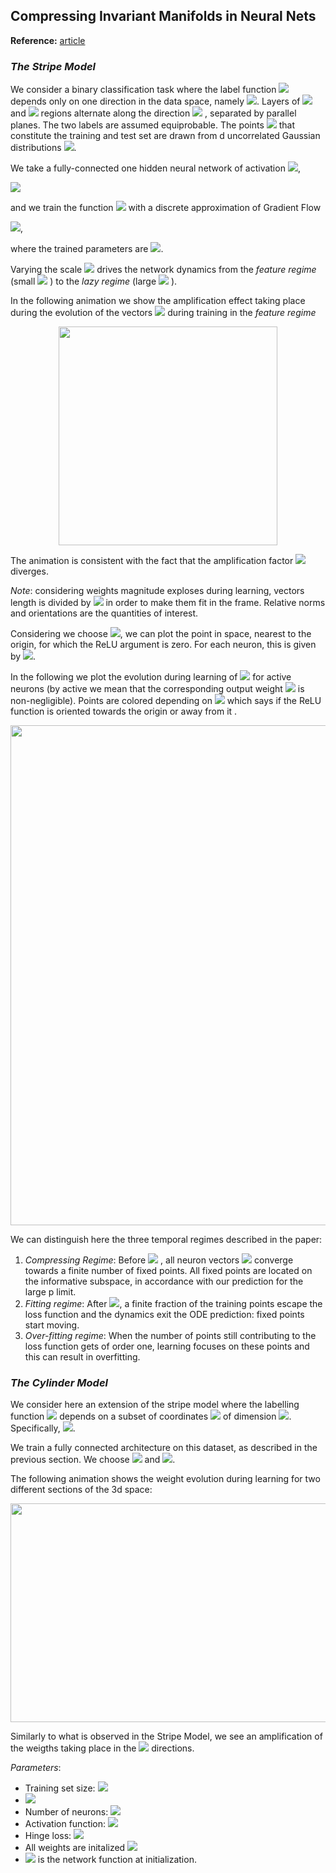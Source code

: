 ## Compressing Invariant Manifolds in Neural Nets

**Reference:** [article][1]

### *The Stripe Model*

We consider a binary classification task where the label function 
<img src="https://render.githubusercontent.com/render/math?math=y(\vec x)">
depends only on one direction in the data space, namely 
<img src="https://render.githubusercontent.com/render/math?math=y( \vec x)=y(x_\parallel)">.
Layers of <img src="https://render.githubusercontent.com/render/math?math=y=+1"> and 
<img src="https://render.githubusercontent.com/render/math?math=y=-1">
regions alternate along the direction <img src="https://render.githubusercontent.com/render/math?math=x_\parallel">
, separated by parallel planes. The two labels are assumed equiprobable. The points 
<img src="https://render.githubusercontent.com/render/math?math=\vec x"> that constitute the training and test set are drawn from d uncorrelated Gaussian distributions <img src="https://render.githubusercontent.com/render/math?math=\mathcal{N}(0,\mathbf{1})">.

We take a fully-connected one hidden neural network of activation <img src="https://render.githubusercontent.com/render/math?math=\sigma">,

<img src="https://render.githubusercontent.com/render/math?math=f(\vec x) = \frac{1}{h} \sum_{n=1}^h \beta_n \: \sigma\left(\frac{\vec \omega_n \cdot   \vec x}{\sqrt{d}} %2B b_n\right)">

and we train the function 
<img src="https://render.githubusercontent.com/render/math?math=F(\vec x) = \alpha \left(f(\vec x) - f_0(\vec x)\right)">
with a discrete approximation of Gradient Flow

<img src="https://render.githubusercontent.com/render/math?math=\dot{W} = -\partial_W \frac{1}{p}\sum_\mu l\left(y^\mu F(\vec x^\mu)\right)">,

where the trained parameters are
<img src="https://render.githubusercontent.com/render/math?math=W \in \{\vec\omega_n, b_n, \beta_n \}_{n=1}^h">.

Varying the scale 
<img src="https://render.githubusercontent.com/render/math?math=\alpha">
drives the network dynamics from the *feature regime* (small 
<img src="https://render.githubusercontent.com/render/math?math=\alpha">
) to the *lazy regime* (large 
<img src="https://render.githubusercontent.com/render/math?math=\alpha">
).

In the following animation we show the amplification effect taking place during the evolution of the vectors 
<img src="https://render.githubusercontent.com/render/math?math=\beta_n \vec \omega_n">
during training in the *feature regime*

<p align="center">
  <img width="350" height="350" src="https://github.com/leonardopetrini/feature_lazy/blob/msml20/stripe_feature_d10.gif">
</p>

The animation is consistent with the fact that the amplification factor
<img src="https://render.githubusercontent.com/render/math?math=\Lambda = \sqrt{\frac{\langle \omega_\parallel^2\rangle_h}{\langle\bar\omega_\bot^2\rangle_h}}">
diverges. 

*Note*: considering weights magnitude exploses during learning, vectors length is divided by 
<img src="https://render.githubusercontent.com/render/math?math=\max(|\beta|\: ||\vec \omega||)">
in order to make them fit in the frame. Relative norms and orientations are the quantities of interest.

Considering we choose <img src="https://render.githubusercontent.com/render/math?math=\sigma(\cdot) = ReLU(\cdot)">,
we can plot the point in space, nearest to the origin, for which the ReLU argument is zero. For each neuron, this is given by 
<img src="https://render.githubusercontent.com/render/math?math=\vec z = - \sqrt{d}b \frac{\omega}{||\omega||^2}">.

In the following we plot the evolution during learning of
<img src="https://render.githubusercontent.com/render/math?math=\vec z">
for active neurons (by active we mean that the corresponding output weight 
<img src="https://render.githubusercontent.com/render/math?math=\beta_n">
is non-negligible). Points are colored depending on 
<img src="https://render.githubusercontent.com/render/math?math=sign(b_n)">
which says if the ReLU function is oriented towards the origin or away from it
.
<p align="center">
  <img width="800" src="https://github.com/leonardopetrini/feature_lazy/blob/experimental/particles_stripe_feature.gif">
</p>

We can distinguish here the three temporal regimes described in the paper:

1. *Compressing Regime*: Before <img src="https://render.githubusercontent.com/render/math?math=t^*">  , all neuron vectors   <img src="https://render.githubusercontent.com/render/math?math=\vec z">  converge towards a finite number of fixed points. All fixed points are located on the informative subspace, in accordance with our prediction for the large p limit.
1. *Fitting regime*: After <img src="https://render.githubusercontent.com/render/math?math=t^*">, a finite fraction of the training points escape the loss function and the dynamics exit the ODE prediction: fixed points start moving.
1. *Over-fitting regime*: When the number of points still contributing to the loss function gets of order one, learning focuses on these points and this can result in overfitting. 
  

### *The Cylinder Model*

We consider here an extension of the stripe model where the labelling function 
<img src="https://render.githubusercontent.com/render/math?math=y( \vec x)">
depends on a subset of coordinates 
<img src="https://render.githubusercontent.com/render/math?math=\vec x_\parallel">
of dimension 
<img src="https://render.githubusercontent.com/render/math?math=d_\parallel < d">.
Specifically, <img src="https://render.githubusercontent.com/render/math?math=y( \vec x) = y(||\vec x_\parallel||)">.

We train a fully connected architecture on this dataset, as described in the previous section. We choose 
<img src="https://render.githubusercontent.com/render/math?math=d = 3"> and
<img src="https://render.githubusercontent.com/render/math?math=d_\parallel = 2">.

The following animation shows the weight evolution during learning for two different sections of the 3d space:

<p align="center">
  <img width="700" height="350" src="https://github.com/leonardopetrini/feature_lazy/blob/msml20/cylinder_feature.gif">
</p>

Similarly to what is observed in the Stripe Model, we see an amplification of the weigths taking place in the 
<img src="https://render.githubusercontent.com/render/math?math=\vec x_\parallel">
directions.


*Parameters*: 
* Training set size: <img src="https://render.githubusercontent.com/render/math?math=p = 1000">
* <img src="https://render.githubusercontent.com/render/math?math=\alpha = 10^{-6}">
* Number of neurons: <img src="https://render.githubusercontent.com/render/math?math=h = 10000">
* Activation function: <img src="https://render.githubusercontent.com/render/math?math=\sigma(\cdot) = ReLU(\cdot)">
* Hinge loss: <img src="https://render.githubusercontent.com/render/math?math=l(z) = \max(0, 1 - z)">
* All weights are initalized <img src="https://render.githubusercontent.com/render/math?math=\vec \omega_n, \b_n, \beta_n \sim \mathcal{N}(0,\mathbf{1})">
* <img src="https://render.githubusercontent.com/render/math?math=f_0"> is the network function at initialization.

[1]:https://

